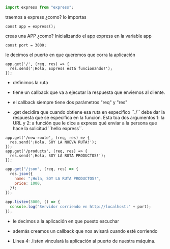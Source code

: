 ```js
import express from "express";
```

traemos a express ¿como? lo importas

```JS
const app = express();
```

creas una APP ¿como? Inicializando el app express en la variable app

```JS
const port = 3000;
```

le decimos el puerto en que queremos que corra la aplicación

```JS
app.get('/', (req, res) => {
  res.send('¡Hola, Express está funcionando!');
});
```

- definimos la ruta
- tiene un callback que va a ejecutar la respuesta que enviemos al cliente.
- el callback siempre tiene dos parámetros "req" y "res"

- .get decidira que cuando obtiene esa ruta en especifico ´´./´´ debe dar la respuesta que se especifica en la funcion. Esta toa dos argumentos 1: la URL y 2: a función que le dice a express qué enviar a la persona que hace la solicitud ´´hello express´´.

```JS
app.get('/new-route', (req, res) => {
  res.send('¡Hola, SOY LA NUEVA RUTA!');
});
app.get('/products', (req, res) => {
  res.send('¡Hola, SOY LA RUTA PRODUCTOS!');
});
```

```js
app.get("/json", (req, res) => {
  res.json({
    name: "¡Hola, SOY LA RUTA PRODUCTOS!",
    price: 1000,
  });
});
```

```js
app.listen(3000, () => {
  console.log("Servidor corriendo en http://localhost:" + port);
});
```

- le decimos a la aplicación en que puesto escuchar
- además creamos un callback que nos avisará cuando esté corriendo

- Linea 4: .listen vinculará la aplicación al puerto de nuestra máquina.
